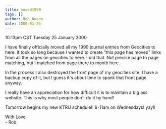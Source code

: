 ```yaml
---
title: moved1999
tags: []
author: Rob Nugen
date: 2000-01-25
---
```


<title>Finally moved 1999</title>
<p class=date>10:13pm CST Tuesday 25 January 2000</p>

<p>I have finally officially moved all my 1999 journal entries from Geocities to here.  It took so long because I wanted to create "this page has moved" links from all the pages on geocities to here.  I did that.  Not precise page to page matching, but I matched from page there to month here.

<p>In the process I also destroyed the front page of my geocities site.  I have a backup copy of it, but I guess it's about time to spank that front page anyway.

<p>I really have an appreciation for how difficult it is to maintain a big ass website.  This is why most people don't do it by hand!

<p>Tomorrow begins my new KTRU schedule!!  9-11am on Wednesdays!  yay!!

<p>With Love
<br>- Rob

